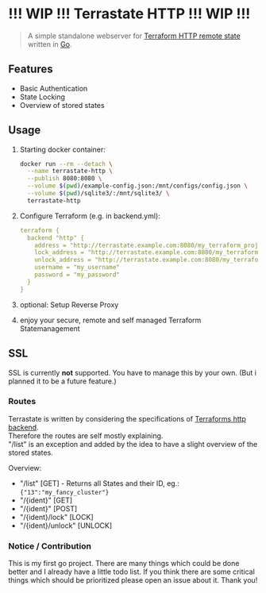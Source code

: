 # **!!! WIP !!!** Terrastate HTTP **!!! WIP !!!**

> A simple standalone webserver for [Terraform HTTP remote state](https://www.terraform.io/docs/backends/types/http.html) written in [Go](https://golang.org/).

## Features
- Basic Authentication
- State Locking
- Overview of stored states

## Usage

1. Starting docker container:
   ```bash
   docker run --rm --detach \
     --name terrastate-http \
     --publish 8080:8080 \
     --volume $(pwd)/example-config.json:/mnt/configs/config.json \
     --volume $(pwd)/sqlite3/:/mnt/sqlite3/ \
     terrastate-http
   ```

2. Configure Terraform (e.g. in backend.yml):
   ```yaml
   terraform {
     backend "http" {
       address = "http://terrastate.example.com:8080/my_terraform_project"
       lock_address = "http://terrastate.example.com:8080/my_terraform_project/lock"
       unlock_address = "http://terrastate.example.com:8080/my_terraform_project/unlock"
       username = "my_username"
       password = "my_password"
     }
   }
   ```

3. optional: Setup Reverse Proxy
4. enjoy your secure, remote and self managed Terraform Statemanagement

## SSL
SSL is currently **not** supported. You have to manage this by your own. (But i planned it to be a future feature.)


### Routes
Terrastate is written by considering the specifications of [Terraforms http backend](https://www.terraform.io/docs/backends/types/http.html).  
Therefore the routes are self mostly explaining.  
"/list" is an exception and added by the idea to have a slight overview of the stored states.

Overview: 
- "/list" [GET] - Returns all States and their ID, eg.: `{"13":"my_fancy_cluster"}`
- "/{ident}" [GET]
- "/{ident}" [POST]
- "/{ident}/lock" [LOCK]
- "/{ident}/unlock" [UNLOCK]

### Notice / Contribution
This is my first go project. There are many things which could be done better and I already have a little todo list. If you think there are some critical things which should be prioritized please open an issue about it. Thank you!
